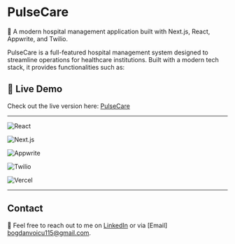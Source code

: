 # PulseCare 
🏥 A modern hospital management application built with Next.js, React, Appwrite, and Twilio.

PulseCare is a full-featured hospital management system designed to streamline operations for healthcare institutions. Built with a modern tech stack, it provides functionalities such as:

## 🚀 Live Demo  
Check out the live version here: <a href="https://pulse-care-theta.vercel.app" target="_blank" rel="noopener noreferrer">PulseCare</a>

---

![React](https://img.shields.io/badge/React-20232A?style=for-the-badge&logo=react&logoColor=61DAFB) 

![Next.js](https://img.shields.io/badge/Next.js-000000?style=for-the-badge&logo=nextdotjs&logoColor=white)  

![Appwrite](https://img.shields.io/badge/Appwrite-F02E65?style=for-the-badge&logo=appwrite&logoColor=white)  

![Twilio](https://img.shields.io/badge/Twilio-F22F46?style=for-the-badge&logo=twilio&logoColor=white)  

![Vercel](https://img.shields.io/badge/Vercel-000000?style=for-the-badge&logo=vercel&logoColor=white)

---

## Contact
📧 Feel free to reach out to me on [LinkedIn](https://www.linkedin.com/in/bogdan-andrei-voicu/) or via [Email] bogdanvoicu115@gmail.com.


